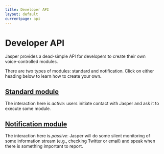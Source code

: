 ```yaml
---
title: Developer API
layout: default
currentpage: api
---
```


Developer API
===

Jasper provides a dead-simple API for developers to create their own voice-controlled modules.

There are two types of modules: standard and notification. Click on either heading below to learn how to create your own.

## [Standard module](/documentation/api/standard)

The interaction here is _active_: users initiate contact with Jasper and ask it to execute some module.


## [Notification module](/documentation/api/notification)

The interaction here is _passive_: Jasper will do some silent monitoring of some information stream (e.g., checking Twitter or email) and speak when there is something important to report.